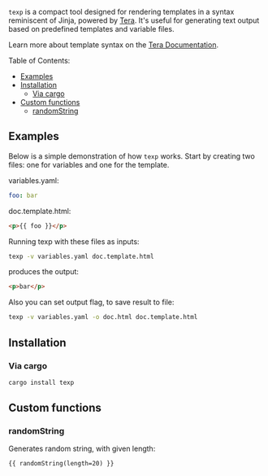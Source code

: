 
`texp` is a compact tool designed for rendering templates in a syntax reminiscent of Jinja, powered by [Tera](https://github.com/Keats/). It's useful for generating text output based on predefined templates and variable files.

Learn more about template syntax on the [Tera Documentation](https://keats.github.io/tera/docs/).

Table of Contents:

- [Examples](#examples)
- [Installation](#installation)
  - [Via cargo](#via-cargo)
- [Custom functions](#custom-functions)
  - [randomString](#randomstring)

## Examples

Below is a simple demonstration of how `texp` works. Start by creating two files: one for variables and one for the template.

variables.yaml:
```yaml
foo: bar
```

doc.template.html:
```html
<p>{{ foo }}</p>
```
Running texp with these files as inputs:
```bash
texp -v variables.yaml doc.template.html
```

produces the output:
```html
<p>bar</p>
```

Also you can set output flag, to save result to file:
```bash
texp -v variables.yaml -o doc.html doc.template.html
```

## Installation

### Via cargo

```bash
cargo install texp
```


## Custom functions

### randomString

Generates random string, with given length:
```
{{ randomString(length=20) }}
```